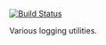 [![Build Status](https://travis-ci.org/TwylaHelps/twyla.logging.svg?branch=master)](https://travis-ci.org/TwylaHelps/twyla.logging)

Various logging utilities.